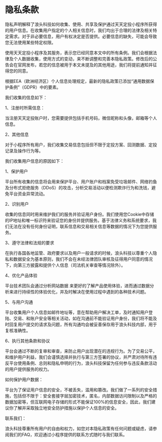 # 隐私条款

隐私声明解释了浪头科技如何收集、使用、共享及保护通过天天定投小程序所获得的用户信息。在收集用户指定的个人相关信息时，我们均出于合理的法律及相关特定需求。对于非必要信息，用户有权决定是否提供。必要信息的缺失，可能会导致您无法使用某些特定权限。

使用天天定投小程序及其服务，表示您已经同意本文中的所有条例。我们会根据法律及个人数据收集，使用方式的变动，来不断调整和完善本隐私政策。修改后的公告会在官网发布，若您的信息被用于本文未提及的其他用途，我们将提前通知并征得您的同意。

根据EEA（欧洲经济区）个人信息处理规定，最新的隐私政策已添加“通用数据保护条例”（GDPR）中的要素。

 

我们收集的信息如下：

1、注册时所需信息：

当注册天天定投账户时，您需要提供包括手机号码，微信昵称和头像，邮箱等个人信息。

2、其他信息

对于小程序所有用户，我们收集交易信息包括但不限于定投方案、回测数据、定投记录及操作行为等。
 

我们收集用户信息的原因如下：

1、保护用户

平台所有收集的信息将会用来保护平台、用户账户和档案免受垃圾邮件、网络钓鱼及分布式拒绝服务（DDoS）的攻击，分析交易活动以便检测欺诈行为和洗钱，避免平台资金异常流动。

2、识别用户

收集的信息同时用来维护我们的服务并验证用户身份。我们使用您Cookie中存储的IP地址和唯一标识符来验证您的身份并提供服务。基于法律义务和系统要求，我们无法在没有任何身份证明，联系信息和交易相关信息等数据的情况下为您提供服务。

3、遵守法律和法规的要求

在执行各国各地监管、政府要求以及用户一般请求的时候，浪头科技以尊重个人隐私和数据安全为基本原则，我们不会在未经法律团队审核及征得用户同意的情况下，向第三方披露和提供个人信息（司法机关审查等情况除外）。

4、优化产品体验

平台技术团队会通过分析网站数据    来更好的了解产品使用体验，进而通过数据分析来进行持续性的体验优化，并及时解决在使用过程中遇到的各种技术问题。

5、与用户沟通

平台收集用户个人信息如邮件地址等，意在帮助用户解决工单，及时通知用户登陆、交易、和账户安全等相关活动，如在沟通前不能验证用户身份，我们将不能及时回复用户提交的请求及问题，所有沟通均会被妥善保存用于浪头科技内部，用于复核准确性。

6、执行其他条款和协议

平台会通过不断的复审和审查，来防止用户出现潜在的违规行为。为了交易公平，和维护用户利益，我们会谨慎选择并执行与第三方签署的协议，并严肃对待所有违反平台使用条例、总则和隐私申明的行为，浪头科技保留为任何参与违反条款活动的用户提供服务的权力。

 

如何保护用户数据：

平台为了保证用户信息的安全，不被丢失，滥用和篡改。我们做了一系列的安全措施，包括但不限于：安全套接字层加密技术，匿名，内部数据访问限制以及严格的数据加密等，但互联网电子存储的形式不能保证100%的信息安全，因此，我们建议你了解并采取独立地安全防护措施以保护个人信息的安全。


 

联系我们：

浪头科技尊重所有用户的自由和权力，如您对本隐私政策有任何问题或疑虑，请参阅我们的FAQ，欢迎通过小程序提供的联系方式随时与我们联系。